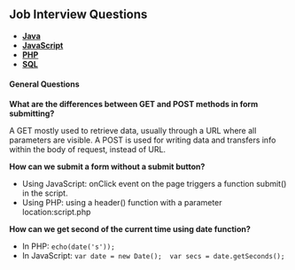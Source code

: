 ## Job Interview Questions
- [**Java**](https://github.com/vgorbic1/Tutorials/blob/master/Java/interview-questions.md)
- [**JavaScript**](https://github.com/vgorbic1/Tutorials/blob/master/JavaScript/interview-questions.md)
- [**PHP**](https://github.com/vgorbic1/Tutorials/blob/master/PHP/interview-questions.md)
- [**SQL**](https://github.com/vgorbic1/Tutorials/blob/master/SQL/interview-questions.md)

#### General Questions
**What are the differences between GET and POST methods in form submitting?**

A GET mostly used to retrieve data, usually through a URL where all parameters are visible. A POST is used for writing data and transfers info within the body of request, instead of URL.

**How can we submit a form without a submit button?**

- Using JavaScript: onClick event on the page triggers a function submit() in the script.
- Using PHP: using a header() function with a parameter location:script.php

**How can we get second of the current time using date function?**
- In PHP: `echo(date('s'));`
- In JavaScript: `var date = new Date();  var secs = date.getSeconds();`


